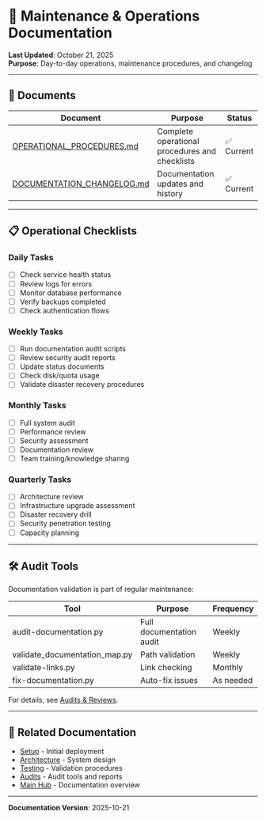 # 🔧 Maintenance & Operations Documentation

**Last Updated**: October 21, 2025  
**Purpose**: Day-to-day operations, maintenance procedures, and changelog

---

## 📖 Documents

| Document | Purpose | Status |
|----------|---------|--------|
| [OPERATIONAL_PROCEDURES.md](./OPERATIONAL_PROCEDURES.md) | Complete operational procedures and checklists | ✅ Current |
| [DOCUMENTATION_CHANGELOG.md](./DOCUMENTATION_CHANGELOG.md) | Documentation updates and history | ✅ Current |

---

## 📋 Operational Checklists

### Daily Tasks
- [ ] Check service health status
- [ ] Review logs for errors
- [ ] Monitor database performance
- [ ] Verify backups completed
- [ ] Check authentication flows

### Weekly Tasks
- [ ] Run documentation audit scripts
- [ ] Review security audit reports
- [ ] Update status documents
- [ ] Check disk/quota usage
- [ ] Validate disaster recovery procedures

### Monthly Tasks
- [ ] Full system audit
- [ ] Performance review
- [ ] Security assessment
- [ ] Documentation review
- [ ] Team training/knowledge sharing

### Quarterly Tasks
- [ ] Architecture review
- [ ] Infrastructure upgrade assessment
- [ ] Disaster recovery drill
- [ ] Security penetration testing
- [ ] Capacity planning

---

## 🛠️ Audit Tools

Documentation validation is part of regular maintenance:

| Tool | Purpose | Frequency |
|------|---------|-----------|
| audit-documentation.py | Full documentation audit | Weekly |
| validate_documentation_map.py | Path validation | Weekly |
| validate-links.py | Link checking | Monthly |
| fix-documentation.py | Auto-fix issues | As needed |

For details, see [Audits & Reviews](../audits/INDEX.md).

---

## 🔗 Related Documentation

- [Setup](../setup/INDEX.md) - Initial deployment
- [Architecture](../design/INDEX.md) - System design
- [Testing](../testing/INDEX.md) - Validation procedures
- [Audits](../audits/INDEX.md) - Audit tools and reports
- [Main Hub](../INDEX.md) - Documentation overview

---

**Documentation Version**: 2025-10-21
